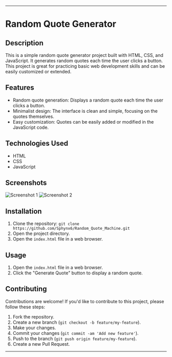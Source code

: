 
---

# Random Quote Generator


## Description
This is a simple random quote generator project built with HTML, CSS, and JavaScript. It generates random quotes each time the user clicks a button. This project is great for practicing basic web development skills and can be easily customized or extended.

## Features
- Random quote generation: Displays a random quote each time the user clicks a button.
- Minimalist design: The interface is clean and simple, focusing on the quotes themselves.
- Easy customization: Quotes can be easily added or modified in the JavaScript code.

## Technologies Used
- HTML
- CSS
- JavaScript

## Screenshots
![Screenshot 1](https://github.com/Sphynx6/Random_Quote_Machine/blob/main/Quote_Generator/screenshot1.png)
![Screenshot 2](https://github.com/Sphynx6/Random_Quote_Machine/blob/main/Quote_Generator/screenshot2.png)

## Installation
1. Clone the repository: `git clone https://github.com/Sphynx6/Random_Quote_Machine.git`
2. Open the project directory.
3. Open the `index.html` file in a web browser.

## Usage
1. Open the `index.html` file in a web browser.
2. Click the "Generate Quote" button to display a random quote.

## Contributing
Contributions are welcome! If you'd like to contribute to this project, please follow these steps:
1. Fork the repository.
2. Create a new branch (`git checkout -b feature/my-feature`).
3. Make your changes.
4. Commit your changes (`git commit -am 'Add new feature'`).
5. Push to the branch (`git push origin feature/my-feature`).
6. Create a new Pull Request.

---
